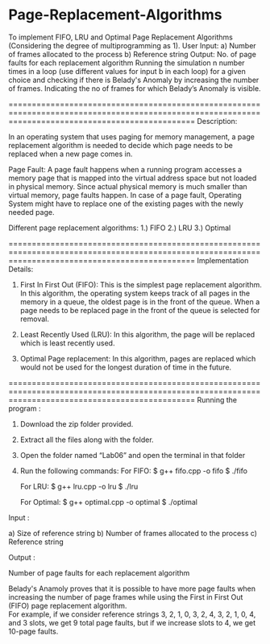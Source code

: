 # Page-Replacement-Algorithms
To implement FIFO, LRU and Optimal Page Replacement Algorithms (Considering the degree of multiprogramming as 1).
User Input:
a) Number of frames allocated to the process
b) Reference string
Output:
No. of page faults for each replacement algorithm
Running the simulation n number times in a loop (use different values for input b in each loop) for a
given choice and checking if there is Belady's Anomaly by increasing the number of frames.
Indicating the no of frames for which Belady’s Anomaly is visible.

====================================================================================================================================================
Description:

In an operating system that uses paging for memory management, a page replacement algorithm is needed to decide which page needs to be replaced when a new page comes in. 

Page Fault: A page fault happens when a running program accesses a memory page that is mapped into the virtual address space but not loaded in physical memory. Since actual physical memory is much smaller than virtual memory, page faults happen. In case of a page fault, Operating System might have to replace one of the existing pages with the newly needed page. 

Different page replacement algorithms:
1.) FIFO
2.) LRU
3.) Optimal

====================================================================================================================================================
Implementation Details:

1. First In First Out (FIFO): This is the simplest page replacement algorithm. In this algorithm, the operating system keeps track of all pages in the memory in a queue, the oldest page is in the front of the queue. When a page needs to be replaced page in the front of the queue is selected for removal.  

2.  Least Recently Used (LRU): In this algorithm, the page will be replaced which is least recently used. 

3. Optimal Page replacement: In this algorithm, pages are replaced which would not be used for the longest duration of time in the future. 

====================================================================================================================================================
Running the program :

1. Download the zip folder provided.
2. Extract all the files along with the folder.
3. Open the folder named “Lab06” and open the terminal in that folder
4. Run the following commands:
	For FIFO:
        $ g++ fifo.cpp -o fifo
        $ ./fifo

	For LRU:
	  $ g++ lru.cpp -o lru
        $ ./lru

	For Optimal:
	  $ g++ optimal.cpp -o optimal
        $ ./optimal

Input :

a) Size of reference string
b) Number of frames allocated to the process
c) Reference string

Output :

Number of page faults for each replacement algorithm

Belady's Anamoly proves that it is possible to have more page faults when increasing the number of page frames while using the First in First Out (FIFO) page replacement algorithm.  
For example, if we consider reference strings 3, 2, 1, 0, 3, 2, 4, 3, 2, 1, 0, 4, and 3 slots, we get 9 total page faults, but if we increase slots to 4, we get 10-page faults.
     
